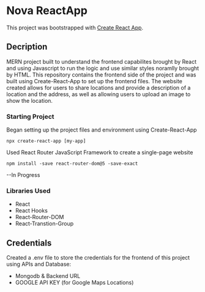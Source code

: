 # Nova ReactApp

This project was bootstrapped with [Create React App](https://github.com/facebook/create-react-app).

## Decription

MERN project built to understand the frontend capabilites brought by React and using Javascript to run the logic and use similar styles noramlly brought by HTML. This repository contains the frontend side of the project and was built using Create-React-App to set up the frontend files. The website created allows for users to share locations and provide a description of a location and the address, as well as allowing users to upload an image to show the location.

### Starting Project

Began setting up the project files and environment using Create-React-App
```console
npx create-react-app [my-app]
```
Used React Router JavaScript Framework to create a single-page website
```console
npm install -save react-router-dom@5 -save-exact
```
--In Progress

### Libraries Used
* React
* React Hooks
* React-Router-DOM
* React-Transtion-Group

## Credentials
Created a .env file to store the credentials for the frontend of this project using APIs and Database:
* Mongodb & Backend URL
* GOOGLE API KEY (for Google Maps Locations)
